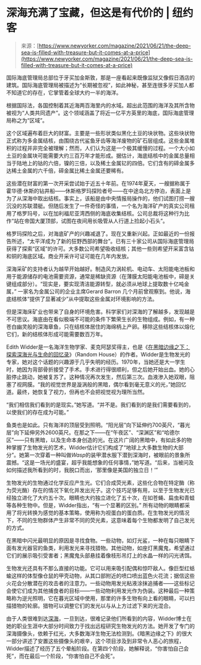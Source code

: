 <!--yml

category: 未分类

date: 2024-05-27 14:47:08

-->

# 深海充满了宝藏，但这是有代价的 | 纽约客

> 来源：[https://www.newyorker.com/magazine/2021/06/21/the-deep-sea-is-filled-with-treasure-but-it-comes-at-a-price](https://www.newyorker.com/magazine/2021/06/21/the-deep-sea-is-filled-with-treasure-but-it-comes-at-a-price)

国际海底管理局总部位于牙买加金斯敦，那是一座看起来既像监狱又像假日酒店的建筑。国际海底管理局被描述为“长期被忽视”，如此神秘，甚至连很多牙买加人都不知道它的存在，它掌管着全球大约一半的海洋。

根据国际法，各国控制着其近海两百海里内的水域。超出此范围的海洋及其所含物被视为“人类共同遗产”。这个领域涵盖了将近一亿平方英里的海底，国际海底管理局称之为“区域”。

这个区域遍布着巨大的财富。主要是一些形状类似黑化土豆的块状物。这些块状物正式称为多金属结核，由围绕古代鲨鱼牙齿等海洋废物的矿石层组成。这些金属堆积的过程并非完全被理解；然而，人们认为这是一个极其缓慢的过程。一个大小如土豆的金属块可能需要大约三百万年才能形成。据估计，海底结核中的金属总量相当于陆地上的钴的六倍，镍的三倍，以及稀土金属钇的四倍。它们含有的碲金属多达稀土金属的六千倍，碲金属比稀土金属还要稀有。

这些潜在财富的第一次开采尝试始于近五十年前。在1974年夏天，一艘据称属于霍华德·休斯的钻井船——休斯格罗玛探险者号——在中途岛北方停泊，表面上是为了从深海中取出结核。事实上，该船是由中央情报局操作的，他们试图打捞一艘沉没的苏联潜艇。但随后发生了一件奇怪的事情，一个名为海洋矿产的真实公司租用了格罗玛号，以在加利福尼亚湾西侧的海底收集结核。公司总裁将这种行为比作“站在帝国大厦顶部，试图在夜间用长吸管从人行道上捡起小石头”。

格罗玛探险之后，对海底矿产的兴趣减退了。现在又重新兴起。正如最近的一份报告所述，“太平洋成为了新的狂野西部的舞台”。已有三十家公司从国际海底管理局获得了探索“区域”的许可。大多数公司希望吸收结核；其他一些则希望开采富含钴和铜的海底区域。商业开采许可证可能在几年内发放。

深海采矿的支持者认为越早开始越好。制造风力涡轮机、电动车、太阳能电池板和用于能源储存的电池需要资源，通常是稀缺资源（在薄膜太阳能电池板中，碲是关键组成部分）。“现实是，要实现清洁能源转型，就必须从地球上提取数十亿吨金属，” 一家名为金属公司的企业主席Gerard Barron 几个月前曾观察到。他说，海底结核体“提供了显著减少”从中提取这些金属对环境影响的方法。

但是深海床矿业也带来了自身的环境危害。科学家们对深海的了解越多，发现越是不可思议。海底由在看似极端不可能的条件下繁荣生长的生物组成。例如，有一种苍白幽灵般的深海章鱼，只在结核体居住的海绵柄上产卵。移除这些结核体以熔化它们，新的结核体形成可能需要数百万年。

Edith Widder是一名海洋生物学家、麦克阿瑟奖得主，也是《[在黑暗边缘之下：探索深海光与生命的回忆录](https://www.amazon.com/Below-Edge-Darkness-Memoir-Exploring/dp/0525509240)》（Random House）的作者。Widder是生物发光的专家，她对这个话题的兴趣源于几乎失明的经历。1970年，当她还是大一学生时，她因为背部骨折接受了手术。手术进行得很顺利，但之后她开始出血。她的心脏停止跳动，她被复苏了。这种情况再次发生，然后第三次。血液渗入她双眼，阻塞了视网膜。“我的视觉世界是漩涡般的黑暗，偶尔看到毫无意义的光，”她回忆道。最终，她恢复了视力，但再也不会把视觉视为理所当然。

“我们相信我们看到的是现实。”她写道。“并不是。我们看到的是我们需要看到的，以使我们的存在成为可能。”

鱼类也是如此。只有海洋的顶层受到照明。“阳光层”向下延伸约700英尺，“暮光层”向下延伸另外2600英尺。在那之下——在“午夜区”、“深渊区”和“哈德尔区”——只有黑暗，以及生命本身创造的光。在这片广阔的黑暗中，有如此多的物种掌握了生物发光的艺术，Widder估计它们构成了“地球上大多数生物的大部分”。她第一次穿着一种叫做*Wasp*的装甲潜水服下潜到深海时，被眼前的景象所震撼。“这是一场光的盛宴，超乎我能想象的任何事情，”她写道。“后来，当被问及如何描述我所看到的时，我脱口而出，‘那里像是美国的独立日！’”

生物发光的生物通过化学反应产生光。它们合成荧光素，这些化合物在特定酶（称为荧光酶）存在的情况下氧化并发出光子。这个技巧足够有用，以至于生物发光已经独立进化了大约五十次。眼睛也大约独立进化了五十次，在如苍蝇、扁虫和青蛙等各种生物中。但是，Widder指出，“有一个显著的区别。” 所有动物的眼睛都采用了将光转换为感觉的基本策略，使用称为视蛋白的蛋白质。在生物发光的情况下，不同的生物群体产生非常不同的荧光素，这意味着每个生物都发明了自己发光的方式。

在黑暗中闪光最明显的原因是寻找食物。一些动物，如灯光鲨，一种在每只眼睛下面有发光器官的鱼类，利用发光来寻找猎物。其他动物，如座灯黑魔鬼，希望通过它们的展示吸引受害者；黑魔鬼头部悬挂着像枝形吊灯上的水晶一样的闪光诱饵。

生物发光还具有不那么直接的功能。它可以用来吸引配偶和惊吓敌人。像巨型红蛞蝓这样的体型像仓鼠的甲壳动物，从其口部附近的喷口喷出蓝色火花流；据信这些火花会分散潜在的攻击者的注意力。一些动物用发光粘液涂抹追捕者——这些标记会使它们成为其他捕食者的目标——一些动物利用发光作为伪装。这种最后一种策略称为逆光照明，它在暮光区域中使用，那里的许多生物有向上看的眼睛，可以扫描猎物的轮廓。猎物可以调整它们的发光以与从上方过滤下来的光混合。

由于人类很难到达[深海](https://www.newyorker.com/magazine/2020/05/18/thirty-six-thousand-feet-under-the-sea)，一旦到达，很难记录他们所看到的内容，Widder博士在她的职业生涯中大部分时间致力于找出远程研究生物发光的方法。她开发了专门的深海摄像头，依赖于红光，大多数海洋生物无法检测到。《暗黑边缘之下》的很大一部分讲述了安置这些摄像头的艰辛，这个项目涉及到非常令人恶心的旅程，Widder描述了经历了五个晕船阶段。在第四个阶段，她解释说，“你害怕自己会死”，而在最后一个阶段，“你害怕自己不会死”。
